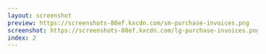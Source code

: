 ```yaml
---
layout: screenshot
preview: https://screenshots-88ef.kxcdn.com/sm-purchase-invoices.png
screenshot: https://screenshots-88ef.kxcdn.com/lg-purchase-invoices.png
index: 2
---
```

